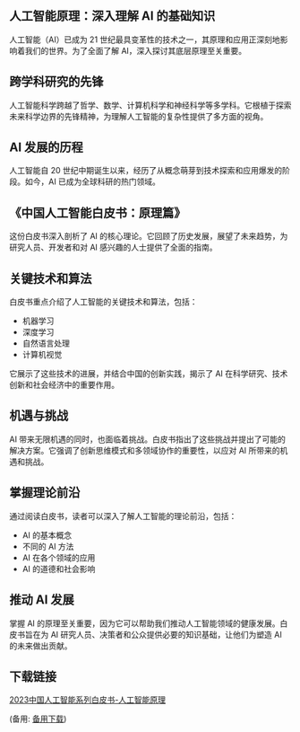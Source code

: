  ## 人工智能原理：深入理解 AI 的基础知识

 人工智能（AI）已成为 21 世纪最具变革性的技术之一，其原理和应用正深刻地影响着我们的世界。为了全面了解 AI，深入探讨其底层原理至关重要。

 ## 跨学科研究的先锋

 人工智能科学跨越了哲学、数学、计算机科学和神经科学等多学科。它根植于探索未来科学边界的先锋精神，为理解人工智能的复杂性提供了多方面的视角。

 ## AI 发展的历程

 人工智能自 20 世纪中期诞生以来，经历了从概念萌芽到技术探索和应用爆发的阶段。如今，AI 已成为全球科研的热门领域。

 ## 《中国人工智能白皮书：原理篇》

 这份白皮书深入剖析了 AI 的核心理论。它回顾了历史发展，展望了未来趋势，为研究人员、开发者和对 AI 感兴趣的人士提供了全面的指南。

 ## 关键技术和算法

 白皮书重点介绍了人工智能的关键技术和算法，包括：

 * 机器学习
 * 深度学习
 * 自然语言处理
 * 计算机视觉

 它展示了这些技术的进展，并结合中国的创新实践，揭示了 AI 在科学研究、技术创新和社会经济中的重要作用。

 ## 机遇与挑战

 AI 带来无限机遇的同时，也面临着挑战。白皮书指出了这些挑战并提出了可能的解决方案。它强调了创新思维模式和多领域协作的重要性，以应对 AI 所带来的机遇和挑战。

 ## 掌握理论前沿

 通过阅读白皮书，读者可以深入了解人工智能的理论前沿，包括：

 * AI 的基本概念
 * 不同的 AI 方法
 * AI 在各个领域的应用
 * AI 的道德和社会影响

 ## 推动 AI 发展

 掌握 AI 的原理至关重要，因为它可以帮助我们推动人工智能领域的健康发展。白皮书旨在为 AI 研究人员、决策者和公众提供必要的知识基础，让他们为塑造 AI 的未来做出贡献。

 ## 下载链接
 [2023中国人工智能系列白皮书-人工智能原理](https://pan.quark.cn/s/a35808425349) 

 (备用: [备用下载](https://pan.baidu.com/s/1lXOYDPE3GZ6D835TdJYvLg?pwd=1234))
